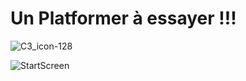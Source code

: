 # Un Platformer à essayer !!! 

![C3_icon-128](https://github.com/user-attachments/assets/3b8bcbcd-c8b1-4c65-ac8f-e7ea0705b923) 


![StartScreen](https://github.com/user-attachments/assets/81bb46cc-5a6b-4c47-85cf-12670949fa4c)
